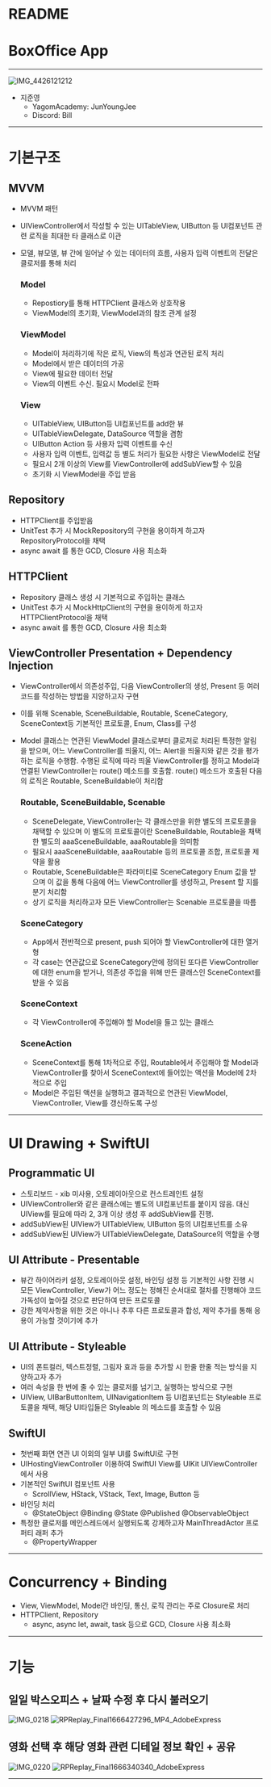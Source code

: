 # README

# BoxOffice App

---
![IMG_4426121212](https://user-images.githubusercontent.com/24997407/197330870-7b748c5a-8029-4321-8863-c2b743dc8916.jpg)
- 지준영
    - YagomAcademy: JunYoungJee
    - Discord: Bill

---

# 기본구조

## MVVM

- MVVM 패턴
- UIViewController에서 작성할 수 있는 UITableView, UIButton 등 UI컴포넌트 관련 로직을 최대한 타 클래스로 이관
- 모델, 뷰모델, 뷰 간에 일어날 수 있는 데이터의 흐름, 사용자 입력 이벤트의 전달은 클로저를 통해 처리
    
    ### Model
    
    - Repostiory를 통해 HTTPClient 클래스와 상호작용
    - ViewModel의 초기화, ViewModel과의 참조 관계 설정
    
    ### ViewModel
    
    - Model이 처리하기에 작은 로직, View의 특성과 연관된 로직 처리
    - Model에서 받은 데이터의 가공
    - View에 필요한 데이터 전달
    - View의 이벤트 수신. 필요시 Model로 전파
    
    ### View
    
    - UITableView, UIButton등 UI컴포넌트를 add한 뷰
    - UITableViewDelegate, DataSource 역할을 겸함
    - UIButton Action 등 사용자 입력 이벤트를 수신
    - 사용자 입력 이벤트, 입력값 등 별도 처리가 필요한 사항은 ViewModel로 전달
    - 필요시 2개 이상의 View를 ViewController에 addSubView할 수 있음
    - 초기화 시 ViewModel을 주입 받음

## Repository

- HTTPClient를 주입받음
- UnitTest 추가 시 MockRepository의 구현을 용이하게 하고자 RepositoryProtocol을 채택
- async await 를 통한 GCD, Closure 사용 최소화

## HTTPClient

- Repository 클래스 생성 시 기본적으로 주입하는 클래스
- UnitTest 추가 시 MockHttpClient의 구현을 용이하게 하고자 HTTPClientProtocol을 채택
- async await 를 통한 GCD, Closure 사용 최소화

## ViewController Presentation + Dependency Injection

- ViewController에서 의존성주입, 다음 ViewController의 생성, Present 등 여러 코드를 작성하는 방법을 지양하고자 구현
- 이를 위해 Scenable, SceneBuildable, Routable, SceneCategory, SceneContext등 기본적인 프로토콜, Enum, Class를 구성
- Model 클래스는 연관된 ViewModel 클래스로부터 클로저로 처리된 특정한 알림을 받으며, 어느 ViewController를 띄울지, 어느 Alert을 띄울지와 같은 것을 평가하는 로직을 수행함. 수행된 로직에 따라 띄울 ViewController를 정하고 Model과 연결된 ViewController는 route() 메소드를 호출함. route() 메소드가 호출된 다음의 로직은 Routable, SceneBuildable이 처리함
    
    ### Routable, SceneBuildable, Scenable
    
    - SceneDelegate, ViewController는 각 클래스만을 위한 별도의 프로토콜을 채택할 수 있으며 이 별도의 프로토콜이란 SceneBuildable, Routable을 채택한 별도의 aaaSceneBuildable, aaaRoutable을 의미함
    - 필요시 aaaSceneBuildable, aaaRoutable 등의 프로토콜 조합, 프로토콜 제약을 활용
    - Routable, SceneBuildable은 파라미티로 SceneCategory Enum 값을 받으며 이 값을 통해 다음에 어느 ViewController를 생성하고, Present 할 지를 분기 처리함
    - 상기 로직을 처리하고자 모든 ViewController는 Scenable 프로토콜을 따름
    
    ### SceneCategory
    
    - App에서 전반적으로 present, push 되어야 할 ViewController에 대한 열거형
    - 각 case는 연관값으로 SceneCategory안에 정의된 또다른 ViewController에 대한 enum을 받거나, 의존성 주입을 위해 만든 클래스인 SceneContext를 받을 수 있음
    
    ### SceneContext
    
    - 각 ViewController에 주입해야 할 Model을 들고 있는 클래스
    
    ### SceneAction
    
    - SceneContext를 통해 1차적으로 주입, Routable에서 주입해야 할 Model과 ViewController를 찾아서 SceneContext에 들어있는 액션을 Model에 2차적으로 주입
    - Model은 주입된 액션을 실행하고 결과적으로 연관된 ViewModel, ViewController, View를 갱신하도록 구성

---

# UI Drawing + SwiftUI

## Programmatic UI

- 스토리보드 - xib 미사용, 오토레이아웃으로 컨스트레인트 설정
- UIViewController와 같은 클래스에는 별도의 UI컴포넌트를 붙이지 않음. 대신 UIView를 필요에 따라 2, 3개 이상 생성 후 addSubView를 진행.
- addSubView된 UIView가 UITableView, UIButton 등의 UI컴포넌트를 소유
- addSubView된 UIView가 UITableViewDelegate, DataSource의 역할을 수행

## UI Attribute - Presentable

- 뷰간 하이어라키 설정, 오토레이아웃 설정, 바인딩 설정 등 기본적인 사항 진행 시 모든 ViewController, View가 어느 정도는 정해진 순서대로 절차를 진행해야 코드 가독성이 높아질 것으로 판단하여 만든 프로토콜
- 강한 제약사항을 위한 것은 아니나 추후 다른 프로토콜과 합성, 제약 추가를 통해 응용이 가능할 것이기에 추가

## UI Attribute - Styleable

- UI의 폰트컬러, 텍스트정렬, 그림자 효과 등을 추가할 시 한줄 한줄 적는 방식을 지양하고자 추가
- 여러 속성을 한 번에 줄 수 있는 클로저를 넘기고, 실행하는 방식으로 구현
- UIView, UIBarButtonItem, UINavigationItem 등 UI컴포넌트는 Styleable 프로토콜을 채택, 해당 UI타입들은 Styleable 의 메소드를 호출할 수 있음

## SwiftUI

- 첫번째 화면 연관 UI 이외의 일부 UI를 SwiftUI로 구현
- UIHostingViewController 이용하여 SwiftUI View를 UIKit UIViewController에서 사용
- 기본적인 SwiftUI 컴포넌트 사용
    - ScrollView, HStack, VStack, Text, Image, Button 등
- 바인딩 처리
    - @StateObject @Binding @State @Published @ObservableObject
- 특정한 클로저를 메인스레드에서 실행되도록 강제하고자 MainThreadActor 프로퍼티 래퍼 추가
    - @PropertyWrapper

---

# Concurrency + Binding

- View, ViewModel, Model간 바인딩, 통신, 로직 관리는 주로 Closure로 처리
- HTTPClient, Repository
    - async, async let, await, task 등으로 GCD, Closure 사용 최소화

---

# 기능

## 일일 박스오피스 + 날짜 수정 후 다시 불러오기
![IMG_0218](https://user-images.githubusercontent.com/24997407/197330731-48508a72-846e-4135-ac22-4f448ab4aa2d.jpg)
![RPReplay_Final1666427296_MP4_AdobeExpress](https://user-images.githubusercontent.com/24997407/197330845-68e36546-9be5-4bba-a4b2-2c27d86cee23.gif)


## 영화 선택 후 해당 영화 관련 디테일 정보 확인 + 공유
![IMG_0220](https://user-images.githubusercontent.com/24997407/197330817-8d4212da-7641-4d68-9b59-7fec23d53336.PNG)
![RPReplay_Final1666340340_AdobeExpress](https://user-images.githubusercontent.com/24997407/197330847-e99fe79b-7022-41eb-8c0e-079dee9f6e7b.gif)

---
